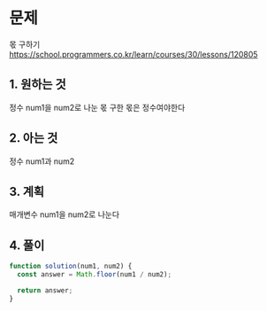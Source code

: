 # 문제

몫 구하기
https://school.programmers.co.kr/learn/courses/30/lessons/120805

## 1. 원하는 것

정수 num1을 num2로 나눈 몫
구한 몫은 정수여야한다

## 2. 아는 것

정수 num1과 num2

## 3. 계획

매개변수 num1을 num2로 나눈다

## 4. 풀이

```js
function solution(num1, num2) {
  const answer = Math.floor(num1 / num2);

  return answer;
}
```
